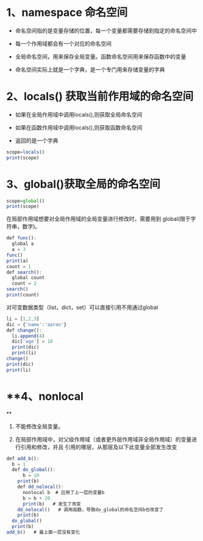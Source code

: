 # **1、namespace 命名空间**

- 命名空间指的是变量存储的位置，每一个变量都需要存储到指定的命名空间中

- 每一个作用域都会有一个对应的命名空间

- 全局命名空间，用来保存全局变量。函数命名空间用来保存函数中的变量

- 命名空间实际上就是一个字典，是一个专门用来存储变量的字典

# **2、locals() 获取当前作用域的命名空间**

- 如果在全局作用域中调用locals(),则获取全局命名空间

- 如果在函数作用域中调用locals(),则获取函数命名空间

- 返回的是一个字典

```javascript
scope=locals()
print(scope)
```

# **3、global()获取全局的命名空间**

```javascript
scope=global()
print(scope)
```

在局部作用域想要对全局作用域的全局变量进行修改时，需要用到 global(限于字符串，数字)。

```javascript
def func():
  global a
  a = 3
func()
print(a)
count = 1
def search():
  global count
  count = 2
search()
print(count)
```

对可变数据类型（list，dict，set）可以直接引用不用通过global

```javascript
li = [1,2,3]
dic = {'name':'aaron'}
def change():
  li.append(4)
  dic['age'] = 18
  print(dic)
  print(li)
change()
print(dic)
print(li)
```

# **4、nonlocal**

1. 不能修改全局变量。

2. 在局部作用域中，对父级作用域（或者更外层作用域非全局作用域）的变量进行引用和修改，并且引用的哪层，从那层及以下此变量全部发生改变

```javascript
def add_b():
  b = 1
  def do_global():
      b = 10
    print(b)
    def dd_nolocal():
      nonlocal b  # 应用了上一层的变量b
      b = b + 20
      print(b)   # 发生了改变
    dd_nolocal()   # 调用函数，导致do_global的命名空间b也改变了
    print(b)
  do_global()
  print(b)
add_b()   # 最上面一层没有变化
```
